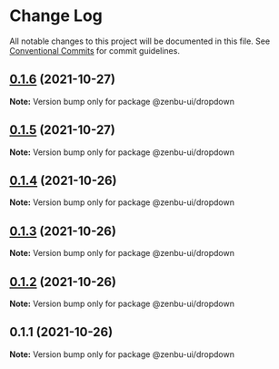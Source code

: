 # Change Log

All notable changes to this project will be documented in this file.
See [Conventional Commits](https://conventionalcommits.org) for commit guidelines.

## [0.1.6](https://github.com/KodepandaID/zenbu-ui/compare/@zenbu-ui/dropdown@0.1.5...@zenbu-ui/dropdown@0.1.6) (2021-10-27)

**Note:** Version bump only for package @zenbu-ui/dropdown





## [0.1.5](https://github.com/KodepandaID/zenbu-ui/compare/@zenbu-ui/dropdown@0.1.4...@zenbu-ui/dropdown@0.1.5) (2021-10-27)

**Note:** Version bump only for package @zenbu-ui/dropdown





## [0.1.4](https://github.com/KodepandaID/zenbu-ui/compare/@zenbu-ui/dropdown@0.1.3...@zenbu-ui/dropdown@0.1.4) (2021-10-26)

**Note:** Version bump only for package @zenbu-ui/dropdown





## [0.1.3](https://github.com/KodepandaID/zenbu-ui/compare/@zenbu-ui/dropdown@0.1.2...@zenbu-ui/dropdown@0.1.3) (2021-10-26)

**Note:** Version bump only for package @zenbu-ui/dropdown





## [0.1.2](https://github.com/KodepandaID/zenbu-ui/compare/@zenbu-ui/dropdown@0.1.1...@zenbu-ui/dropdown@0.1.2) (2021-10-26)

**Note:** Version bump only for package @zenbu-ui/dropdown





## 0.1.1 (2021-10-26)

**Note:** Version bump only for package @zenbu-ui/dropdown
